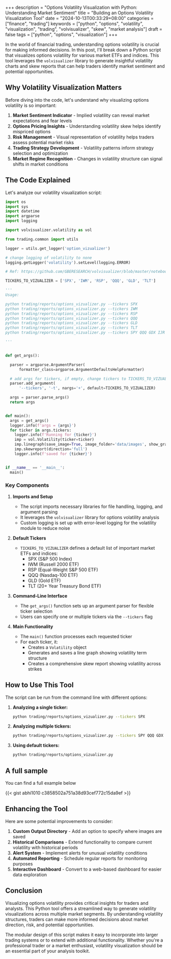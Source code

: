 +++
description = "Options Volatility Visualization with Python: Understanding Market Sentiment"
title = "Building an Options Volatility Visualization Tool"
date = "2024-10-13T00:33:29+08:00"
categories = ["finance", "trading"]
keywords = ["python", "options", "volatility", "visualization", "trading", "volvisualizer", "skew", "market analysis"]
draft = false
tags = ["python", "options", "visualization"]
+++


In the world of financial trading, understanding options volatility is crucial for making informed decisions. In this post, I'll break down a Python script that visualizes options volatility for various market ETFs and indices. This tool leverages the `volvisualizer` library to generate insightful volatility charts and skew reports that can help traders identify market sentiment and potential opportunities.

## Why Volatility Visualization Matters

Before diving into the code, let's understand why visualizing options volatility is so important:

1. **Market Sentiment Indicator** - Implied volatility can reveal market expectations and fear levels
2. **Options Pricing Insights** - Understanding volatility skew helps identify mispriced options
3. **Risk Management** - Visual representation of volatility helps traders assess potential market risks
4. **Trading Strategy Development** - Volatility patterns inform strategy selection and optimization
5. **Market Regime Recognition** - Changes in volatility structure can signal shifts in market conditions

## The Code Explained

Let's analyze our volatility visualization script:

```python
import os
import sys
import datetime
import argparse
import logging

import volvisualizer.volatility as vol

from trading.common import utils

logger = utils.get_logger('option_vizualizer')

# change logging of volatility to none
logging.getLogger('volatility').setLevel(logging.ERROR)

# Ref: https://github.com/GBERESEARCH/volvisualizer/blob/master/notebooks/Implied%20Volatility%20-%20SPX%20Walkthrough.ipynb

TICKERS_TO_VIZUALIZER = ['SPX', 'IWM', 'RSP', 'QQQ', 'GLD', 'TLT']

'''
Usage:

python trading/reports/options_vizualizer.py --tickers SPX
python trading/reports/options_vizualizer.py --tickers IWM
python trading/reports/options_vizualizer.py --tickers RSP
python trading/reports/options_vizualizer.py --tickers QQQ
python trading/reports/options_vizualizer.py --tickers GLD
python trading/reports/options_vizualizer.py --tickers TLT
python trading/reports/options_vizualizer.py --tickers SPY QQQ GDX IJR TLT USO

'''


def get_args():

  parser = argparse.ArgumentParser(
      formatter_class=argparse.ArgumentDefaultsHelpFormatter)

  # add args for tickers, if empty, change tickers to TICKERS_TO_VIZUALIZER
  parser.add_argument(
      '--tickers', '-t', nargs='+', default=TICKERS_TO_VIZUALIZER)

  args = parser.parse_args()
  return args


def main():
  args = get_args()
  logger.info(f'args = {args}')
  for ticker in args.tickers:
    logger.info(f'Running for {ticker}')
    imp = vol.Volatility(ticker=ticker)
    imp.linegraph(save_image=True, image_folder='data/images', show_graph=True)
    imp.skewreport(direction='full')
    logger.info(f'saved for {ticker}')


if __name__ == '__main__':
  main()
```

### Key Components

1. **Imports and Setup**
   - The script imports necessary libraries for file handling, logging, and argument parsing
   - It leverages the `volvisualizer` library for options volatility analysis
   - Custom logging is set up with error-level logging for the volatility module to reduce noise

2. **Default Tickers**
   - `TICKERS_TO_VIZUALIZER` defines a default list of important market ETFs and indices:
     - SPX (S&P 500 Index)
     - IWM (Russell 2000 ETF)
     - RSP (Equal-Weight S&P 500 ETF)
     - QQQ (Nasdaq-100 ETF)
     - GLD (Gold ETF)
     - TLT (20+ Year Treasury Bond ETF)

3. **Command-Line Interface**
   - The `get_args()` function sets up an argument parser for flexible ticker selection
   - Users can specify one or multiple tickers via the `--tickers` flag

4. **Main Functionality**
   - The `main()` function processes each requested ticker
   - For each ticker, it:
     - Creates a `Volatility` object
     - Generates and saves a line graph showing volatility term structure
     - Creates a comprehensive skew report showing volatility across strikes

## How to Use This Tool

The script can be run from the command line with different options:

1. **Analyzing a single ticker:**
   ```bash
   python trading/reports/options_vizualizer.py --tickers SPX
   ```

2. **Analyzing multiple tickers:**
   ```bash
   python trading/reports/options_vizualizer.py --tickers SPY QQQ GDX IJR TLT USO
   ```

3. **Using default tickers:**
   ```bash
   python trading/reports/options_vizualizer.py
   ```

## A full sample

You can find a full example below

{{< gist abhi1010 c3858502a751a38d93cef772c15da9ef >}}

## Enhancing the Tool

Here are some potential improvements to consider:

1. **Custom Output Directory** - Add an option to specify where images are saved
2. **Historical Comparisons** - Extend functionality to compare current volatility with historical periods
3. **Alert System** - Implement alerts for unusual volatility conditions
4. **Automated Reporting** - Schedule regular reports for monitoring purposes
5. **Interactive Dashboard** - Convert to a web-based dashboard for easier data exploration

## Conclusion

Visualizing options volatility provides critical insights for traders and analysts. This Python tool offers a streamlined way to generate volatility visualizations across multiple market segments. By understanding volatility structures, traders can make more informed decisions about market direction, risk, and potential opportunities.

The modular design of this script makes it easy to incorporate into larger trading systems or to extend with additional functionality. Whether you're a professional trader or a market enthusiast, volatility visualization should be an essential part of your analysis toolkit.